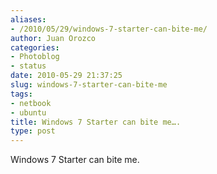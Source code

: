 ```yaml
---
aliases:
- /2010/05/29/windows-7-starter-can-bite-me/
author: Juan Orozco
categories:
- Photoblog
- status
date: 2010-05-29 21:37:25
slug: windows-7-starter-can-bite-me
tags:
- netbook
- ubuntu
title: Windows 7 Starter can bite me….
type: post
---
```


Windows 7 Starter can bite me.

[<img class="alignnone size-medium wp-image-7" title="Desk 1_002" src="https://i2.wp.com/iam.juano.info/files/2010/05/Desk-1_002-300x175.png?fit=300%2C300" alt="" data-recalc-dims="1" />][1]

[1]: https://i0.wp.com/iam.juano.info/files/2010/05/Desk-1_002.png